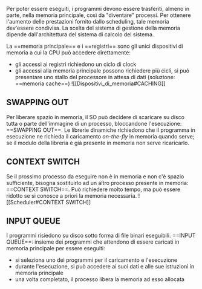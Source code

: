 Per poter essere eseguiti, i programmi devono essere trasferiti, almeno in parte, nella memoria principale, così da "diventare" processi.
Per ottenere l'aumento delle prestazioni fornito dallo scheduling, tale memoria dev'essere condivisa.
La scelta del sistema di gestione della memoria dipende dall'architettura del sistema di calcolo del sistema.

La ==memoria principale== e i ==registri== sono gli unici dispositivi di memoria a cui la CPU può accedere direttamente:
- gli accessi ai registri richiedono un ciclo di clock
- gli accessi alla memoria principale possono richiedere più cicli, si può presentare uno stallo del processore in attesa di dati (soluzione: ==memoria cache==)
![[Dispositivi_di_memoria#CACHING]]

## SWAPPING OUT
Per liberare spazio in memoria, il SO può decidere di scaricare su disco tutta o parte dell'immagine di un processo, bloccandone l'esecuzione: ==SWAPPING OUT==.
Le librerie dinamiche richiedono che il programma in esecuzione ne richieda il caricamento _on-the-fly_ in memoria quando serve; se il modulo della libreria è già presente in memoria non serve ricaricarlo.

## CONTEXT SWITCH
Se il prossimo processo da eseguire non è in memoria e non c'è spazio sufficiente, bisogna sostituirlo ad un altro processo presente in memoria: ==CONTEXT SWITCH==. Può richiedere molto tempo, ma può essere ridotto se si conosce a priori la memoria necessaria.
![[Scheduler#CONTEXT SWITCH]]

## INPUT QUEUE
I programmi risiedono su disco sotto forma di file binari eseguibili.
==INPUT QUEUE==: insieme dei programmi che attendono di essere caricati in memoria principale per essere eseguiti:
- si seleziona uno dei programmi per il caricamento e l'esecuzione
- durante l'esecuzione, si può accedere ai suoi dati e alle sue istruzioni in memoria principale
- una volta completato, il processo libera la memoria ad esso allocata